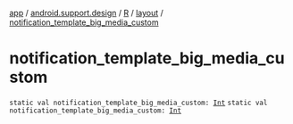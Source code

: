 [app](../../../index.md) / [android.support.design](../../index.md) / [R](../index.md) / [layout](index.md) / [notification_template_big_media_custom](.)

# notification_template_big_media_custom

`static val notification_template_big_media_custom: `[`Int`](https://kotlinlang.org/api/latest/jvm/stdlib/kotlin/-int/index.html)
`static val notification_template_big_media_custom: `[`Int`](https://kotlinlang.org/api/latest/jvm/stdlib/kotlin/-int/index.html)